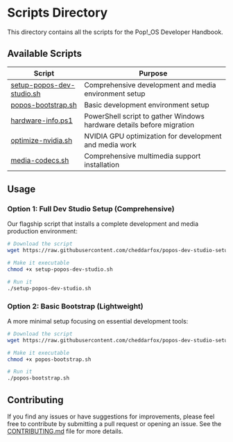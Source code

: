 # Scripts Directory

This directory contains all the scripts for the Pop!_OS Developer Handbook.

## Available Scripts

| Script | Purpose |
|-------|--------|
| [setup-popos-dev-studio.sh](setup-popos-dev-studio.sh) | Comprehensive development and media environment setup |
| [popos-bootstrap.sh](popos-bootstrap.sh) | Basic development environment setup |
| [hardware-info.ps1](hardware-info.ps1) | PowerShell script to gather Windows hardware details before migration |
| [optimize-nvidia.sh](optimize-nvidia.sh) | NVIDIA GPU optimization for development and media work |
| [media-codecs.sh](media-codecs.sh) | Comprehensive multimedia support installation |

## Usage

### Option 1: Full Dev Studio Setup (Comprehensive)

Our flagship script that installs a complete development and media production environment:

```bash
# Download the script
wget https://raw.githubusercontent.com/cheddarfox/popos-dev-studio-setup/main/scripts/setup-popos-dev-studio.sh

# Make it executable
chmod +x setup-popos-dev-studio.sh

# Run it
./setup-popos-dev-studio.sh
```

### Option 2: Basic Bootstrap (Lightweight)

A more minimal setup focusing on essential development tools:

```bash
# Download the script
wget https://raw.githubusercontent.com/cheddarfox/popos-dev-studio-setup/main/scripts/popos-bootstrap.sh

# Make it executable
chmod +x popos-bootstrap.sh

# Run it
./popos-bootstrap.sh
```

## Contributing

If you find any issues or have suggestions for improvements, please feel free to contribute by submitting a pull request or opening an issue. See the [CONTRIBUTING.md](/.github/CONTRIBUTING.md) file for more details.